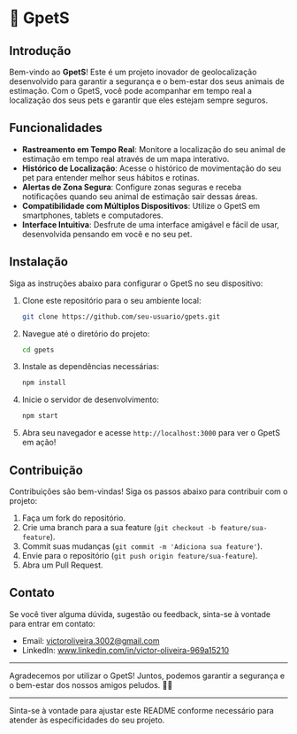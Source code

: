 # 🐾 GpetS

## Introdução

Bem-vindo ao **GpetS**! Este é um projeto inovador de geolocalização desenvolvido para garantir a segurança e o bem-estar dos seus animais de estimação. Com o GpetS, você pode acompanhar em tempo real a localização dos seus pets e garantir que eles estejam sempre seguros.

## Funcionalidades

- **Rastreamento em Tempo Real**: Monitore a localização do seu animal de estimação em tempo real através de um mapa interativo.
- **Histórico de Localização**: Acesse o histórico de movimentação do seu pet para entender melhor seus hábitos e rotinas.
- **Alertas de Zona Segura**: Configure zonas seguras e receba notificações quando seu animal de estimação sair dessas áreas.
- **Compatibilidade com Múltiplos Dispositivos**: Utilize o GpetS em smartphones, tablets e computadores.
- **Interface Intuitiva**: Desfrute de uma interface amigável e fácil de usar, desenvolvida pensando em você e no seu pet.

## Instalação

Siga as instruções abaixo para configurar o GpetS no seu dispositivo:

1. Clone este repositório para o seu ambiente local:
   ```sh
   git clone https://github.com/seu-usuario/gpets.git
   ```

2. Navegue até o diretório do projeto:
   ```sh
   cd gpets
   ```

3. Instale as dependências necessárias:
   ```sh
   npm install
   ```
4. Inicie o servidor de desenvolvimento:
   ```sh
   npm start
   ```

5. Abra seu navegador e acesse `http://localhost:3000` para ver o GpetS em ação!

## Contribuição

Contribuições são bem-vindas! Siga os passos abaixo para contribuir com o projeto:

1. Faça um fork do repositório.
2. Crie uma branch para a sua feature (`git checkout -b feature/sua-feature`).
3. Commit suas mudanças (`git commit -m 'Adiciona sua feature'`).
4. Envie para o repositório (`git push origin feature/sua-feature`).
5. Abra um Pull Request.


## Contato

Se você tiver alguma dúvida, sugestão ou feedback, sinta-se à vontade para entrar em contato:

- Email: victoroliveira.3002@gmail.com
- LinkedIn: www.linkedin.com/in/victor-oliveira-969a15210

---

Agradecemos por utilizar o GpetS! Juntos, podemos garantir a segurança e o bem-estar dos nossos amigos peludos. 🐶🐱

---

Sinta-se à vontade para ajustar este README conforme necessário para atender às especificidades do seu projeto.
